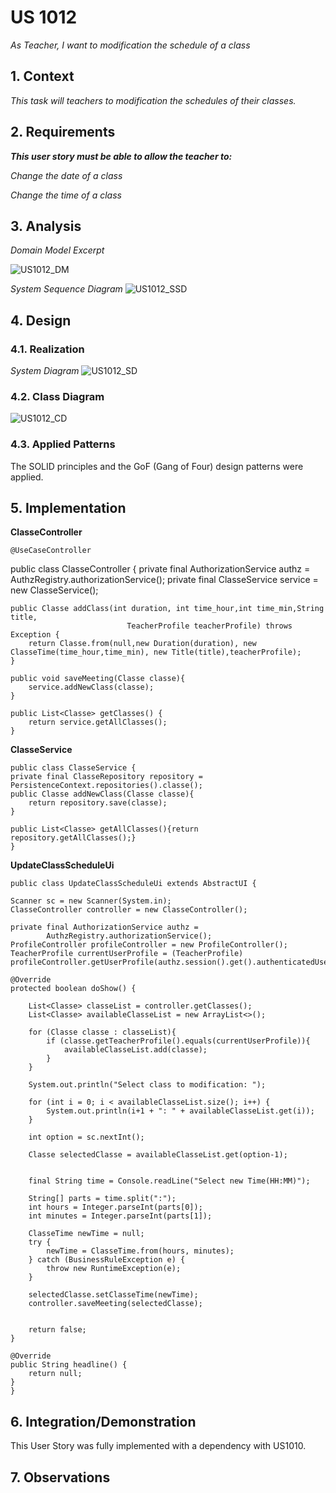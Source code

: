 # US 1012

*As Teacher, I want to modification the schedule of a class*

## 1. Context

*This task will teachers to modification the schedules of their classes.*

## 2. Requirements

***This user story must be able to allow the teacher to:***

*Change the date of a class*

*Change the time of a class*

## 3. Analysis

*Domain Model Excerpt*

![US1012_DM](/DM/US1012_DM.svg)

*System Sequence Diagram*
![US1012_SSD](/SSD/US1012_SSD.svg)
## 4. Design

### 4.1. Realization

*System Diagram*
![US1012_SD](/SD/US1012_SD.svg)

### 4.2. Class Diagram

![US1012_CD](/CD/US1012_CD.svg)

### 4.3. Applied Patterns

The SOLID principles and the GoF (Gang of Four) design patterns were applied.

## 5. Implementation

**ClasseController**

    @UseCaseController
public class ClasseController {
private final AuthorizationService authz = AuthzRegistry.authorizationService();
private final ClasseService service = new ClasseService();

    public Classe addClass(int duration, int time_hour,int time_min,String title,
                              TeacherProfile teacherProfile) throws Exception {
        return Classe.from(null,new Duration(duration), new ClasseTime(time_hour,time_min), new Title(title),teacherProfile);
    }

    public void saveMeeting(Classe classe){
        service.addNewClass(classe);
    }

    public List<Classe> getClasses() {
        return service.getAllClasses();
    }

**ClasseService**

    public class ClasseService {
    private final ClasseRepository repository = PersistenceContext.repositories().classe();
    public Classe addNewClass(Classe classe){
        return repository.save(classe);
    }

    public List<Classe> getAllClasses(){return repository.getAllClasses();}
    }

**UpdateClassScheduleUi**

    public class UpdateClassScheduleUi extends AbstractUI {

    Scanner sc = new Scanner(System.in);
    ClasseController controller = new ClasseController();

    private final AuthorizationService authz =
            AuthzRegistry.authorizationService();
    ProfileController profileController = new ProfileController();
    TeacherProfile currentUserProfile = (TeacherProfile) profileController.getUserProfile(authz.session().get().authenticatedUser()).get();

    @Override
    protected boolean doShow() {

        List<Classe> classeList = controller.getClasses();
        List<Classe> availableClasseList = new ArrayList<>();

        for (Classe classe : classeList){
            if (classe.getTeacherProfile().equals(currentUserProfile)){
                availableClasseList.add(classe);
            }
        }

        System.out.println("Select class to modification: ");

        for (int i = 0; i < availableClasseList.size(); i++) {
            System.out.println(i+1 + ": " + availableClasseList.get(i));
        }

        int option = sc.nextInt();

        Classe selectedClasse = availableClasseList.get(option-1);


        final String time = Console.readLine("Select new Time(HH:MM)");

        String[] parts = time.split(":");
        int hours = Integer.parseInt(parts[0]);
        int minutes = Integer.parseInt(parts[1]);

        ClasseTime newTime = null;
        try {
            newTime = ClasseTime.from(hours, minutes);
        } catch (BusinessRuleException e) {
            throw new RuntimeException(e);
        }

        selectedClasse.setClasseTime(newTime);
        controller.saveMeeting(selectedClasse);


        return false;
    }

    @Override
    public String headline() {
        return null;
    }
    }


## 6. Integration/Demonstration

This User Story was fully implemented with a dependency with US1010.

## 7. Observations
